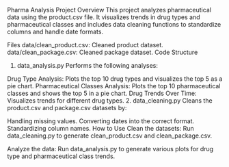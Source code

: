 Pharma Analysis Project
Overview
This project analyzes pharmaceutical data using the product.csv file. It visualizes trends in drug types and pharmaceutical classes and includes data cleaning functions to standardize columns and handle date formats.

Files
data/clean_product.csv: Cleaned product dataset.
data/clean_package.csv: Cleaned package dataset.
Code Structure
1. data_analysis.py
Performs the following analyses:

Drug Type Analysis: Plots the top 10 drug types and visualizes the top 5 as a pie chart.
Pharmaceutical Classes Analysis: Plots the top 10 pharmaceutical classes and shows the top 5 in a pie chart.
Drug Trends Over Time: Visualizes trends for different drug types.
2. data_cleaning.py
Cleans the product.csv and package.csv datasets by:

Handling missing values.
Converting dates into the correct format.
Standardizing column names.
How to Use
Clean the datasets: Run data_cleaning.py to generate clean_product.csv and clean_package.csv.

Analyze the data: Run data_analysis.py to generate various plots for drug type and pharmaceutical class trends.